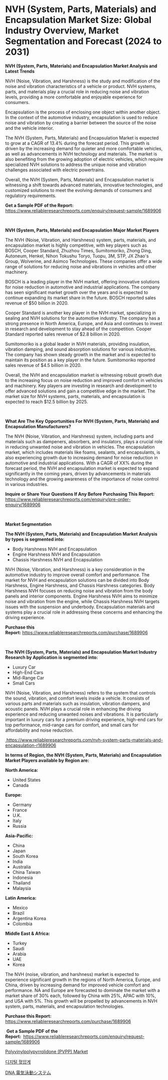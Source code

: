 <p><h1>NVH (System, Parts, Materials) and Encapsulation Market Size: Global Industry Overview, Market Segmentation and Forecast (2024 to 2031)</h1></p><p><strong>NVH (System, Parts, Materials) and Encapsulation Market Analysis and Latest Trends</strong></p>
<p><p>NVH (Noise, Vibration, and Harshness) is the study and modification of the noise and vibration characteristics of a vehicle or product. NVH systems, parts, and materials play a crucial role in reducing noise and vibration levels, providing a more comfortable and enjoyable experience for consumers.</p><p>Encapsulation is the process of enclosing one object within another object. In the context of the automotive industry, encapsulation is used to reduce noise and vibration by creating a barrier between the source of the noise and the vehicle interior.</p><p>The NVH (System, Parts, Materials) and Encapsulation Market is expected to grow at a CAGR of 13.4% during the forecast period. This growth is driven by the increasing demand for quieter and more comfortable vehicles, as well as advancements in NVH technology and materials. The market is also benefiting from the growing adoption of electric vehicles, which require specialized NVH solutions to address the unique noise and vibration challenges associated with electric powertrains.</p><p>Overall, the NVH (System, Parts, Materials) and Encapsulation market is witnessing a shift towards advanced materials, innovative technologies, and customized solutions to meet the evolving demands of consumers and regulatory requirements.</p></p>
<p><strong>Get a Sample PDF of the Report:&nbsp;</strong> <a href="https://www.reliableresearchreports.com/enquiry/request-sample/1689906">https://www.reliableresearchreports.com/enquiry/request-sample/1689906</a></p>
<p>&nbsp;</p>
<p><strong>NVH (System, Parts, Materials) and Encapsulation Major Market Players</strong></p>
<p><p>The NVH (Noise, Vibration, and Harshness) system, parts, materials, and encapsulation market is highly competitive, with key players such as BOSCH, Cooper Standard, Zhuzhou Times, Sumitomoriko, Zhong Ding, Autoneum, Henkel, Nihon Tokushu Toryo, Tuopu, 3M, STP, JX Zhao's Group, Wolverine, and Asimco Technologies. These companies offer a wide range of solutions for reducing noise and vibrations in vehicles and other machinery.</p><p>BOSCH is a leading player in the NVH market, offering innovative solutions for noise reduction in automotive and industrial applications. The company has seen significant market growth over the years and is expected to continue expanding its market share in the future. BOSCH reported sales revenue of $50 billion in 2020.</p><p>Cooper Standard is another key player in the NVH market, specializing in sealing and NVH solutions for the automotive industry. The company has a strong presence in North America, Europe, and Asia and continues to invest in research and development to stay ahead of the competition. Cooper Standard reported sales revenue of $2.8 billion in 2020.</p><p>Sumitomoriko is a global leader in NVH materials, providing insulation, vibration damping, and sound absorption solutions for various industries. The company has shown steady growth in the market and is expected to maintain its position as a key player in the future. Sumitomoriko reported sales revenue of $4.5 billion in 2020.</p><p>Overall, the NVH and encapsulation market is witnessing robust growth due to the increasing focus on noise reduction and improved comfort in vehicles and machinery. Key players are investing in research and development to offer advanced solutions and gain a competitive edge in the market. The market size for NVH systems, parts, materials, and encapsulation is expected to reach $12.5 billion by 2025.</p></p>
<p>&nbsp;</p>
<p><strong>What Are The Key Opportunities For NVH (System, Parts, Materials) and Encapsulation Manufacturers?</strong></p>
<p><p>The NVH (Noise, Vibration, and Harshness) system, including parts and materials such as dampeners, absorbers, and insulators, plays a crucial role in reducing unwanted noise and vibration in vehicles. The encapsulation market, which includes materials like foams, sealants, and encapsulants, is also experiencing growth due to increasing demand for noise reduction in automotive and industrial applications. With a CAGR of XX% during the forecast period, the NVH and encapsulation market is expected to expand significantly in the coming years, driven by advancements in materials technology and the growing awareness of the importance of noise control in various industries.</p></p>
<p><strong>Inquire or Share Your Questions If Any Before Purchasing This Report:</strong> <a href="https://www.reliableresearchreports.com/enquiry/pre-order-enquiry/1689906">https://www.reliableresearchreports.com/enquiry/pre-order-enquiry/1689906</a></p>
<p>&nbsp;</p>
<p><strong>Market Segmentation</strong></p>
<p><strong>The NVH (System, Parts, Materials) and Encapsulation Market Analysis by types is segmented into:</strong></p>
<p><ul><li>Body Harshness NVH and Encapsulation</li><li>Engine Harshness NVH and Encapsulation</li><li>Chassis Harshness NVH and Encapsulation</li></ul></p>
<p><p>NVH (Noise, Vibration, and Harshness) is a key consideration in the automotive industry to improve overall comfort and performance. The market for NVH and encapsulation solutions can be divided into Body Harshness, Engine Harshness, and Chassis Harshness categories. Body Harshness NVH focuses on reducing noise and vibration from the body panels and interior components. Engine Harshness NVH aims to minimize noise and vibration from the engine, while Chassis Harshness NVH targets issues with the suspension and underbody. Encapsulation materials and systems play a crucial role in addressing these concerns and enhancing the driving experience.</p></p>
<p><strong>Purchase this Report:&nbsp;</strong><a href="https://www.reliableresearchreports.com/purchase/1689906">https://www.reliableresearchreports.com/purchase/1689906</a></p>
<p>&nbsp;</p>
<p><strong>The NVH (System, Parts, Materials) and Encapsulation Market Industry Research by Application is segmented into:</strong></p>
<p><ul><li>Luxury Car</li><li>High-End Cars</li><li>Mid-Range Car</li><li>Small Cars</li></ul></p>
<p><p>NVH (Noise, Vibration, and Harshness) refers to the system that controls the sound, vibration, and comfort levels inside a vehicle. It consists of various parts and materials such as insulation, vibration dampers, and acoustic panels. NVH plays a crucial role in enhancing the driving experience and reducing unwanted noises and vibrations. It is particularly important in luxury cars for a premium driving experience, high-end cars for top performance, mid-range cars for comfort, and small cars for affordability and noise reduction.</p></p>
<p><a href="https://www.reliableresearchreports.com/nvh-system-parts-materials-and-encapsulation-r1689906">&nbsp;https://www.reliableresearchreports.com/nvh-system-parts-materials-and-encapsulation-r1689906</a></p>
<p><strong>In terms of Region, the NVH (System, Parts, Materials) and Encapsulation Market Players available by Region are:</strong></p>
<p>
    <p> <strong> North America: </strong>
        <ul>
            <li>United States</li>
            <li>Canada</li>
        </ul>
        </p> 
    <p> <strong> Europe: </strong>
        <ul>
            <li>Germany</li>
            <li>France</li>
            <li>U.K.</li>
            <li>Italy</li>
            <li>Russia</li>
        </ul>
        </p> 
    <p> <strong> Asia-Pacific: </strong>
        <ul>
            <li>China</li>
            <li>Japan</li>
            <li>South Korea</li>
            <li>India</li>
            <li>Australia</li>
            <li>China Taiwan</li>
            <li>Indonesia</li>
            <li>Thailand</li>
            <li>Malaysia</li>
        </ul>
        </p> 
    <p> <strong> Latin America: </strong>
        <ul>
            <li>Mexico</li>
            <li>Brazil</li>
            <li>Argentina Korea</li>
            <li>Colombia</li>
        </ul>
        </p> 
    <p> <strong> Middle East & Africa: </strong>
        <ul>
            <li>Turkey</li>
            <li>Saudi</li>
            <li>Arabia</li>
            <li>UAE</li>
            <li>Korea</li>
        </ul>
    </p>
    </p>
<p><p>The NVH (noise, vibration, and harshness) market is expected to experience significant growth in the regions of North America, Europe, and China, driven by increasing demand for improved vehicle comfort and performance. NA and Europe are forecasted to dominate the market with a market share of 30% each, followed by China with 25%, APAC with 10%, and USA with 5%. This growth will be propelled by advancements in NVH system, parts, materials, and encapsulation technologies.</p></p>
<p><strong>Purchase this Report: </strong><a href="https://www.reliableresearchreports.com/purchase/1689906">https://www.reliableresearchreports.com/purchase/1689906</a></p>
<p>&nbsp;<strong>Get a Sample PDF of the Report:&nbsp;&nbsp;</strong><a href="https://www.reliableresearchreports.com/enquiry/request-sample/1689906">https://www.reliableresearchreports.com/enquiry/request-sample/1689906</a></p>
<p><strong></strong></p>
<p><p><a href="https://github.com/sardarp081/Market-Research-Report-List-1/blob/main/polyvinylpolypyrrolidone-pvpp-market.md">Polyvinylpolypyrrolidone (PVPP) Market</a></p><p><a href="https://github.com/vskv4779xr1/Market-Research-Report-List-3/blob/main/3316810186161.md">디지털 혈압계</a></p><p><a href="https://github.com/ksxzwxabcuynh011/Market-Research-Report-List-3/blob/main/2058959183446.md">DNA 電気泳動システム</a></p></p>